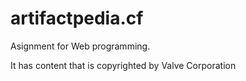 # artifactpedia.cf
Asignment for Web programming.

It has content that is copyrighted by Valve Corporation
